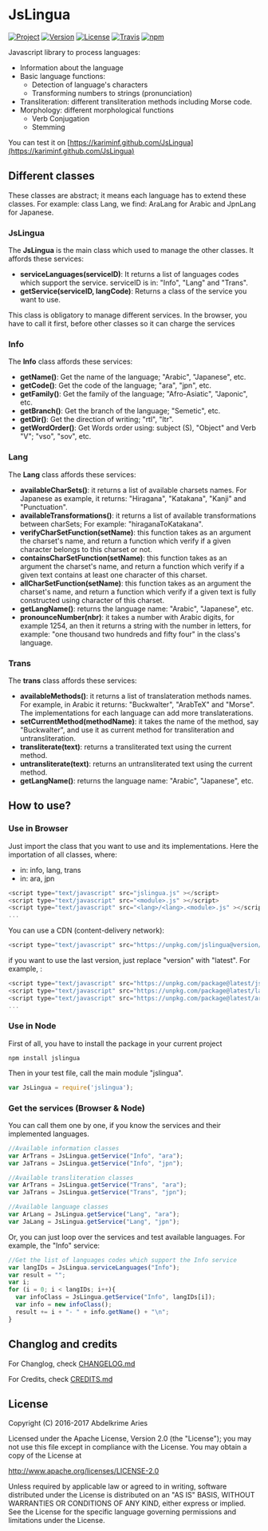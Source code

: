 
# JsLingua

[![Project](https://img.shields.io/badge/Project-JsLingua-FDEE00.svg)](https://kariminf.github.com/JsLingua)
[![Version](https://img.shields.io/npm/v/jslingua.svg)](https://www.npmjs.com/package/jslingua)
[![License](https://img.shields.io/badge/License-Apache--2.0-FDEE00.svg)](http://www.apache.org/licenses/LICENSE-2.0)
[![Travis](https://img.shields.io/travis/kariminf/JsLingua.svg)](https://travis-ci.org/kariminf/JsLingua)
[![npm](https://img.shields.io/npm/dt/jslingua.svg)](https://www.npmjs.com/package/jslingua)

Javascript library to process languages:
* Information about the language
* Basic language functions:
  * Detection of language's characters
  * Transforming numbers to strings (pronunciation)
* Transliteration: different transliteration methods including Morse code.
* Morphology: different morphological functions
  * Verb Conjugation
  * Stemming

You can test it on [https://kariminf.github.com/JsLingua](https://kariminf.github.com/JsLingua)

## Different classes

These classes are abstract; it means each language has to extend these classes. For example: class Lang, we find: AraLang for Arabic and JpnLang for Japanese.

### JsLingua

The **JsLingua** is the main class which used to manage the other classes.
It affords these services:
* **serviceLanguages(serviceID)**: It returns a list of languages codes which support the service.
serviceID is in: "Info", "Lang" and "Trans".
* **getService(serviceID, langCode)**: Returns a class of the service you want to use.

This class is obligatory to manage different services.
In the browser, you have to call it first, before other classes so it can charge the services

### Info

The **Info** class affords these services:
* **getName()**: Get the name of the language; "Arabic", "Japanese", etc.
* **getCode()**: Get the code of the language; "ara", "jpn", etc.
* **getFamily()**: Get the family of the language; "Afro-Asiatic", "Japonic", etc.
* **getBranch()**: Get the branch of the language; "Semetic", etc.
* **getDir()**: Get the direction of writing; "rtl", "ltr".
* **getWordOrder()**: Get Words order using: subject (S), "Object" and Verb "V"; "vso", "sov", etc.

### Lang

The **Lang** class affords these services:
* **availableCharSets()**: it returns a list of available charsets names. For Japanese as example, it returns: "Hiragana", "Katakana", "Kanji" and "Punctuation".
* **availableTransformations()**: it returns a list of available transformations between charSets; For example: "hiraganaToKatakana".
* **verifyCharSetFunction(setName)**: this function takes as an argument the charset's name, and return a function which verify if a given character belongs to this charset or not.
* **containsCharSetFunction(setName)**: this function takes as an argument the charset's name, and return a function which verify if a given text contains at least one character of this charset.
* **allCharSetFunction(setName)**: this function takes as an argument the charset's name, and return a function which verify if a given text is fully constructed using character of this charset.
* **getLangName()**: returns the language name: "Arabic", "Japanese", etc.
* **pronounceNumber(nbr)**: it takes a number with Arabic digits, for example 1254, an then it returns a string with the number in letters, for example: "one thousand two hundreds and fifty four" in the class's language.

### Trans

The **trans** class affords these services:
* **availableMethods()**: it returns a list of translateration methods names. For example, in Arabic it returns: "Buckwalter", "ArabTeX" and "Morse". The implementations for each language can add more translaterations.
* **setCurrentMethod(methodName)**: it takes the name of the method, say "Buckwalter", and use it as current method for transliteration and untransliteration.
* **transliterate(text)**: returns a transliterated text using the current method.
* **untransliterate(text)**: returns an untransliterated text using the current method.
* **getLangName()**: returns the language name: "Arabic", "Japanese", etc.

## How to use?

### Use in Browser

Just import the class that you want to use and its implementations.
Here the importation of all classes, where:
* <module> in: info, lang, trans
* <lang> in: ara, jpn

```javascript
<script type="text/javascript" src="jslingua.js" ></script>
<script type="text/javascript" src="<module>.js" ></script>
<script type="text/javascript" src="<lang>/<lang>.<module>.js" ></script>
...
```
You can use a CDN (content-delivery network):
```javascript
<script type="text/javascript" src="https://unpkg.com/jslingua@version/file" ></script>
```
if you want to use the last version, just replace "version" with "latest".
For example, :
```javascript
<script type="text/javascript" src="https://unpkg.com/package@latest/jslingua.min.js" ></script>
<script type="text/javascript" src="https://unpkg.com/package@latest/lang.min.js" ></script>
<script type="text/javascript" src="https://unpkg.com/package@latest/ara.lang.min.js" ></script>
...
```

### Use in Node

First of all, you have to install the package in your current project
```
npm install jslingua
```
Then in your test file, call the main module "jslingua".
```javascript
var JsLingua = require('jslingua');
```

### Get the services (Browser & Node)

You can call them one by one, if you know the services and their implemented languages.
```javascript
//Available information classes
var ArTrans = JsLingua.getService("Info", "ara");
var JaTrans = JsLingua.getService("Info", "jpn");

//Available transliteration classes
var ArTrans = JsLingua.getService("Trans", "ara");
var JaTrans = JsLingua.getService("Trans", "jpn");

//Available language classes
var ArLang = JsLingua.getService("Lang", "ara");
var JaLang = JsLingua.getService("Lang", "jpn");
```

Or, you can just loop over the services and test available languages.
For example, the "Info" service:
```javascript
//Get the list of languages codes which support the Info service
var langIDs = JsLingua.serviceLanguages("Info");
var result = "";
var i;
for (i = 0; i < langIDs; i++){
  var infoClass = JsLingua.getService("Info", langIDs[i]);
  var info = new infoClass();
  result += i + "- " + info.getName() + "\n";
}
```

## Changlog and credits

For Changlog, check [CHANGELOG.md](./CHANGELOG.md)

For Credits, check [CREDITS.md](./CREDITS.md)

## License

Copyright (C) 2016-2017 Abdelkrime Aries

Licensed under the Apache License, Version 2.0 (the "License");
you may not use this file except in compliance with the License.
You may obtain a copy of the License at

http://www.apache.org/licenses/LICENSE-2.0

Unless required by applicable law or agreed to in writing, software
distributed under the License is distributed on an "AS IS" BASIS,
WITHOUT WARRANTIES OR CONDITIONS OF ANY KIND, either express or implied.
See the License for the specific language governing permissions and
limitations under the License.
